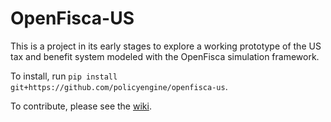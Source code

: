 # OpenFisca-US

This is a project in its early stages to explore a working prototype of the US tax and benefit system modeled with the OpenFisca simulation framework.

To install, run `pip install git+https://github.com/policyengine/openfisca-us`.

To contribute, please see the [wiki](https://github.com/PolicyEngine/openfisca-us/wiki).
